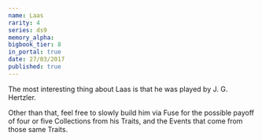 ```yaml
---
name: Laas
rarity: 4
series: ds9
memory_alpha:
bigbook_tier: 8
in_portal: true
date: 27/03/2017
published: true
---
```


The most interesting thing about Laas is that he was played by J. G. Hertzler.

Other than that, feel free to slowly build him via Fuse for the possible payoff of four or five Collections from his Traits, and the Events that come from those same Traits.
